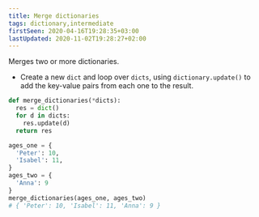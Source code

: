 ```yaml
---
title: Merge dictionaries
tags: dictionary,intermediate
firstSeen: 2020-04-16T19:28:35+03:00
lastUpdated: 2020-11-02T19:28:27+02:00
---
```


Merges two or more dictionaries.

- Create a new `dict` and loop over `dicts`, using `dictionary.update()` to add the key-value pairs from each one to the result.

```py
def merge_dictionaries(*dicts):
  res = dict()
  for d in dicts:
    res.update(d)
  return res
```

```py
ages_one = {
  'Peter': 10,
  'Isabel': 11,
}
ages_two = {
  'Anna': 9
}
merge_dictionaries(ages_one, ages_two)
# { 'Peter': 10, 'Isabel': 11, 'Anna': 9 }
```
